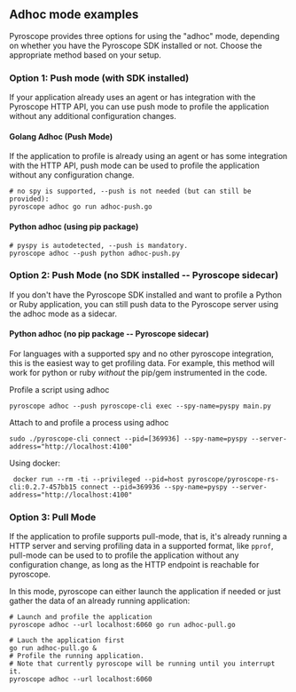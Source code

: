 ## Adhoc mode examples

Pyroscope provides three options for using the "adhoc" mode, depending on whether you have the Pyroscope SDK installed or not. Choose the appropriate method based on your setup.

### Option 1: Push mode (with SDK installed)
If your application already uses an agent or has integration with the Pyroscope HTTP API, you can use push mode 
to profile the application without any additional configuration changes.

#### Golang Adhoc (Push Mode)
If the application to profile is already using an agent or has some integration with the HTTP API,
push mode can be used to profile the application without any configuration change.

```
# no spy is supported, --push is not needed (but can still be provided):
pyroscope adhoc go run adhoc-push.go
```

#### Python adhoc (using pip package)
```
# pyspy is autodetected, --push is mandatory.
pyroscope adhoc --push python adhoc-push.py
```

### Option 2: Push Mode (no SDK installed -- Pyroscope sidecar)

If you don't have the Pyroscope SDK installed and want to profile a Python or Ruby application, you can still push data
to the Pyroscope server using the adhoc mode as a sidecar.

#### Python adhoc (no pip package -- Pyroscope sidecar)
For languages with a supported spy and no other pyroscope integration, this is the easiest way to get profiling data.
For example, this method will work for python or ruby _without_ the pip/gem instrumented in the code.

Profile a script using adhoc
```
pyroscope adhoc --push pyroscope-cli exec --spy-name=pyspy main.py  
```

Attach to and profile a process using adhoc
```
sudo ./pyroscope-cli connect --pid=[369936] --spy-name=pyspy --server-address="http://localhost:4100"
```

Using docker:
```
 docker run --rm -ti --privileged --pid=host pyroscope/pyroscope-rs-cli:0.2.7-457bb15 connect --pid=369936 --spy-name=pyspy --server-address="http://localhost:4100"
```

### Option 3: Pull Mode

If the application to profile supports pull-mode, that is, it's already running a HTTP server
and serving profiling data in a supported format, like `pprof`,
pull-mode can be used to to profile the application without any configuration change,
as long as the HTTP endpoint is reachable for pyroscope.

In this mode, pyroscope can either launch the application if needed or just gather the data of an already running application:

```
# Launch and profile the application
pyroscope adhoc --url localhost:6060 go run adhoc-pull.go
```

```
# Lauch the application first
go run adhoc-pull.go &
# Profile the running application.
# Note that currently pyroscope will be running until you interrupt it.
pyroscope adhoc --url localhost:6060
```

